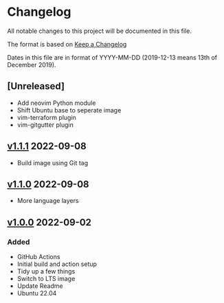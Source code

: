 # Changelog

All notable changes to this project will be documented in this file.

The format is based on [Keep a Changelog](https://keepachangelog.com/en/1.0.0/)

Dates in this file are in format of YYYY-MM-DD (2019-12-13 means 13th of December 2019).

## [Unreleased]

* Add neovim Python module
* Shift Ubuntu base to seperate image
* vim-terraform plugin
* vim-gitgutter plugin

## [v1.1.1](https://github.com/alastairhm/spacevim/releases/tag/v1.0.0) 2022-09-08

* Build image using Git tag

## [v1.1.0](https://github.com/alastairhm/spacevim/releases/tag/v1.0.0) 2022-09-08

* More language layers

## [v1.0.0](https://github.com/alastairhm/spacevim/releases/tag/v1.0.0) 2022-09-02

### Added

* GitHub Actions
* Initial build and action setup
* Tidy up a few things
* Switch to LTS image
* Update Readme
* Ubuntu 22.04

